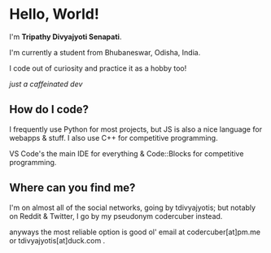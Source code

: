 
# Hello, World! 

I'm **Tripathy Divyajyoti Senapati**.

I'm currently a student from Bhubaneswar, Odisha, India.

I code out of curiosity and practice it as a hobby too!

*just a caffeinated dev*

## How do I code?
I frequently use Python for most projects, but JS is also a nice language for webapps & stuff.
I also use C++ for competitive programming.

VS Code's the main IDE for everything & Code::Blocks for competitive programming.

## Where can you find me?
I'm on almost all of the social networks, going by tdivyajyotis;
but notably on Reddit & Twitter, I go by my pseudonym codercuber instead.

anyways the most reliable option is good ol' email at codercuber[at]pm.me or tdivyajyotis[at]duck.com .
